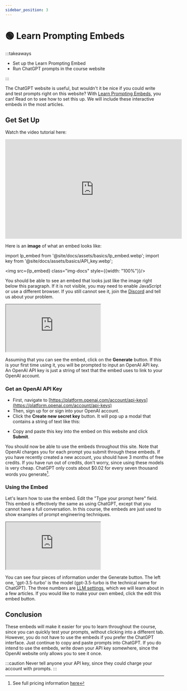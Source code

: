 ```yaml
---
sidebar_position: 3
---
```


# 🟢 Learn Prompting Embeds

:::takeaways

- Set up the Learn Prompting Embed
- Run ChatGPT prompts in the course website

:::

The ChatGPT website is useful, but wouldn't it be nice if you could write and test prompts right on this website? With [Learn Prompting Embeds](https://embed.learnprompting.org/), you can! Read on to see how to set this up. We will include these interactive embeds in the most articles.

## Get Set Up

Watch the video tutorial here:

<iframe width="560" height="315" src="https://www.youtube.com/embed/sNUKiwd2DWU" title="YouTube video player" frameBorder="0" allow="accelerometer; autoplay; clipboard-write; encrypted-media; gyroscope; picture-in-picture; web-share" allowFullScreen></iframe>

Here is an **image** of what an embed looks like:

import lp_embed from '@site/docs/assets/basics/lp_embed.webp';
import key from '@site/docs/assets/basics/API_key.webp';

<img src={lp_embed} class="img-docs" style={{width: "100%"}}/>

You should be able to see an embed that looks just like the image right below this paragraph. If it is not visible, you may need to enable JavaScript or use a different browser. If you still cannot see it, join the [Discord](https://discord.com/invite/learn-prompting) and tell us about your problem.

<iframe
    src="https://embed.learnprompting.org/embed?config=eyJ0b3BQIjowLCJ0ZW1wZXJhdHVyZSI6MCwibWF4VG9rZW5zIjoyNTYsIm91dHB1dCI6IkNob2NvbGF0ZSwgVmFuaWxsYSwgU3RyYXdiZXJyeSwgTWludCBDaGlwLCBSb2NreSBSb2FkLCBDb29raWUgRG91Z2gsIEJ1dHRlciBQZWNhbiwgTmVhcG9saXRhbiwgQ29mZmVlLCBDb2NvbnV0IiwicHJvbXB0IjoiR2VuZXJhdGUgYSBjb21tYSBzZXBhcmF0ZWQgbGlzdCBvZiAxMCBpY2UgY3JlYW0gZmxhdm9yczoiLCJtb2RlbCI6ImdwdC0zLjUtdHVyYm8ifQ%3D%3D"
    style={{width:"100%", height:"320px", border:"0", borderRadius:"4px", overflow:"hidden"}}
    sandbox="allow-forms allow-modals allow-popups allow-presentation allow-same-origin allow-scripts"
></iframe>

Assuming that you can see the embed, click on the **Generate** button. If this is your first time using it, you will be prompted to input an OpenAI API key. An OpenAI API key is just a string of text that the embed uses to link to your OpenAI account.

### Get an OpenAI API Key

- First, navigate to [https://platform.openai.com/account/api-keys](https://platform.openai.com/account/api-keys)
- Then, sign up for or sign into your OpenAI account.
- Click the **Create new secret key** button. It will pop up a modal that contains a string of text like this:

<div style={{textAlign: 'center'}}>
  <LazyLoadImage src={key} class="img-docs" style={{width: "80%"}} />
</div>

- Copy and paste this key into the embed on this website and click **Submit**.

You should now be able to use the embeds throughout this site. Note that OpenAI charges you for each prompt you submit through these embeds. If you have recently created a new account, you should have 3 months of free credits. If you have run out of credits, don't worry, since using these models is very cheap. ChatGPT only costs about $0.02 for every seven thousand words you generate[^a].

### Using the Embed

Let's learn how to use the embed. Edit the "Type your prompt here" field. This embed is effectively the same as using ChatGPT, except that you cannot have a full conversation. In this course, the embeds are just used to show examples of prompt engineering techniques.

<iframe
    src="https://embed.learnprompting.org/embed?config=eyJ0b3BQIjowLCJ0ZW1wZXJhdHVyZSI6MCwibWF4VG9rZW5zIjoyNTYsIm91dHB1dCI6Ik91dHB1dCBhcHBlYXJzIGhlcmUiLCJwcm9tcHQiOiJUeXBlIHlvdXIgcHJvbXB0IGhlcmUiLCJtb2RlbCI6ImdwdC0zLjUtdHVyYm8ifQ%3D%3D"
    style={{width:"100%", height:"300px", border:"0", borderRadius:"4px", overflow:"hidden"}}
    sandbox="allow-forms allow-modals allow-popups allow-presentation allow-same-origin allow-scripts"
></iframe>

You can see four pieces of information under the Generate button. The left one, 'gpt-3.5-turbo' is the model (gpt-3.5-turbo is the technical name for ChatGPT). The three numbers are [LLM settings](https://learnprompting.org/docs/basics/configuration_hyperparameters), which we will learn about in a few articles. If you would like to make your own embed, click the
edit this embed button.

## Conclusion

These embeds will make it easier for you to learn throughout the course, since you can quickly test your prompts, without clicking into a different tab. However, you do not have to use the embeds if you prefer the ChatGPT interface. Just continue to copy and paste prompts into ChatGPT. If you do intend to use the embeds, write down your API key somewhere, since the OpenAI website only allows you to see it once.

:::caution
Never tell anyone your API key, since they could charge your account with prompts.
:::

[^a]: See full pricing information [here](https://openai.com/pricing)
